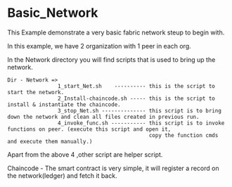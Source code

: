 # Basic_Network

This Example demonstrate a very basic fabric network steup to begin with.

In this example, we have 2 organization with 1 peer in each org.

In the Network directory you will find scripts that is used to bring up the network.

    Dir - Network =>
                    1_start_Net.sh    ---------- this is the script to start the network.
                    2_Install-chaincode.sh ----- this is the script to install & instantiate the chaincode.
                    3_stop_Net.sh -------------- this script is to bring down the network and clean all files created in previous run.
                    4_invoke_func.sh ----------- this script is to invoke functions on peer. (execute this script and open it, 
                                                 copy the function cmds and execute them manually.)
                                                 
   Apart from the above 4 ,other script are helper script.
   
   
   Chaincode - The smart contract is very simple, it will register a record on the network(ledger) and fetch it back.
      
